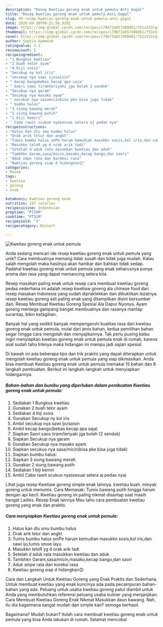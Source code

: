 ```yaml
---
description: "Resep Kwetiau goreng enak untuk pemula Anti Gagal"
title: "Resep Kwetiau goreng enak untuk pemula Anti Gagal"
slug: 93-resep-kwetiau-goreng-enak-untuk-pemula-anti-gagal
date: 2020-09-30T09:21:56.928Z
image: https://img-global.cpcdn.com/recipes/c796f3a857d08d61/751x532cq70/kwetiau-goreng-enak-untuk-pemula-foto-resep-utama.jpg
thumbnail: https://img-global.cpcdn.com/recipes/c796f3a857d08d61/751x532cq70/kwetiau-goreng-enak-untuk-pemula-foto-resep-utama.jpg
cover: https://img-global.cpcdn.com/recipes/c796f3a857d08d61/751x532cq70/kwetiau-goreng-enak-untuk-pemula-foto-resep-utama.jpg
author: Sophia Hammond
ratingvalue: 3.1
reviewcount: 5
recipeingredient:
- "1 Bungkus kwetiau"
- "2 buah telor ayam"
- "4 biji sosis"
- "Secukup ny kol iris"
- "secukup nya sawi ijosaisin"
- " kecap bangobebas kecap apa saja"
- " Saori saos tiramteriyaki jga boleh 2 sendok"
- "Secukup nya garam"
- "Secukup nya masako ayam"
- " secukuo nya sasamicinbisa pke bisa juga tidak"
- " bumbu halus"
- "3 siung bawang merah"
- "2 siung bawang putih"
- "1 biji kemiri"
- " Cabe rawit scukuo nyasesuai selera aj pedas nya"
recipeinstructions:
- "Halus kan dlu smu bumbu halus"
- "Orak arik telur dan angkt"
- "Tumis bumbu halus smPe harum kemudian masukkn sosis,kol iris,dan sawi ijo,tumis smoe layu"
- "Masukkn teloR yg d orak arik tadi"
- "Setelah d aduk rata masukkan kwetiau dan aduk"
- "Tambhkn Garam,sasa/micin,masako,kecap bango,dan saori"
- "Aduk smpe rata dan koreksi rasa"
- "Kwetiau goreng siap d hidangkan😊"
categories:
- Resep
tags:
- kwetiau
- goreng
- enak

katakunci: kwetiau goreng enak 
nutrition: 157 calories
recipecuisine: Indonesian
preptime: "PT24M"
cooktime: "PT31M"
recipeyield: "3"
recipecategory: Dessert

---
```



![Kwetiau goreng enak untuk pemula](https://img-global.cpcdn.com/recipes/c796f3a857d08d61/751x532cq70/kwetiau-goreng-enak-untuk-pemula-foto-resep-utama.jpg)

Anda sedang mencari ide resep kwetiau goreng enak untuk pemula yang unik? Cara membuatnya memang tidak susah dan tidak juga mudah. Kalau salah mengolah maka hasilnya akan hambar dan bahkan tidak sedap. Padahal kwetiau goreng enak untuk pemula yang enak seharusnya punya aroma dan rasa yang dapat memancing selera kita.

Resep masakan paling enak untuk resep cara membuat kwetiau goreng pedas sederhana ini adalah resep kwetiaw goreng ala chinese food dari resep masakan Indonesia yang sudah dipraktekkan dan dibuktikan lezatnya. resep kwetiau goreng asli paling enak yang ditampilkan disini bersumber dari. Resep Membuat Kwetiau Goreng Spesial Ala Dapur Nyonya. Ayam goreng mentega gampang banget membuatnya dan rasanya mantap surantap, bikin ketagihan.

Banyak hal yang sedikit banyak mempengaruhi kualitas rasa dari kwetiau goreng enak untuk pemula, mulai dari jenis bahan, kedua pemilihan bahan segar hingga cara mengolah dan menyajikannya. Tak perlu pusing kalau ingin menyiapkan kwetiau goreng enak untuk pemula enak di rumah, karena asal sudah tahu triknya maka hidangan ini mampu jadi sajian spesial.


Di bawah ini ada beberapa tips dan trik praktis yang dapat diterapkan untuk mengolah kwetiau goreng enak untuk pemula yang siap dikreasikan. Anda bisa membuat Kwetiau goreng enak untuk pemula memakai 15 bahan dan 8 langkah pembuatan. Berikut ini langkah-langkah untuk menyiapkan hidangannya.

<!--inarticleads1-->

##### Bahan-bahan dan bumbu yang diperlukan dalam pembuatan Kwetiau goreng enak untuk pemula:

1. Sediakan 1 Bungkus kwetiau
1. Gunakan 2 buah telor ayam
1. Sediakan 4 biji sosis
1. Gunakan Secukup ny kol iris
1. Ambil secukup nya sawi ijo/saisin
1. Ambil  kecap bango(bebas kecap apa saja)
1. Siapkan  Saori saos tiram/teriyaki jga boleh (2 sendok)
1. Siapkan Secukup nya garam
1. Gunakan Secukup nya masako ayam
1. Siapkan  secukuo nya sasa/micin(bisa pke bisa juga tidak)
1. Siapkan  bumbu halus:
1. Siapkan 3 siung bawang merah
1. Gunakan 2 siung bawang putih
1. Sediakan 1 biji kemiri
1. Ambil  Cabe rawit scukuo nya(sesuai selera aj pedas nya)


Lihat juga resep Kwetiaw goreng simple enak lainnya. kwetiau kuah. minyak goreng untuk menumis. Cara Memasak: Tumis bawang putih hingga harum dengan api kecil. Kwetiau goreng ini paling nikmat disantap saat masih hangat Ladies. Resep Enak lainnya Mau tahu cara pembuatan kwetiau goreng yang enak dan praktis. 

<!--inarticleads2-->

##### Cara menyiapkan Kwetiau goreng enak untuk pemula:

1. Halus kan dlu smu bumbu halus
1. Orak arik telur dan angkt
1. Tumis bumbu halus smPe harum kemudian masukkn sosis,kol iris,dan sawi ijo,tumis smoe layu
1. Masukkn teloR yg d orak arik tadi
1. Setelah d aduk rata masukkan kwetiau dan aduk
1. Tambhkn Garam,sasa/micin,masako,kecap bango,dan saori
1. Aduk smpe rata dan koreksi rasa
1. Kwetiau goreng siap d hidangkan😊


Cara dan Langkah Untuk Kwetiau Goreng yang Enak Praktis dan Sederhana. Untuk membuat kwetiau yang enak kuncinya ada pada pecampuran bahan-bahan yang ada. Peluang untuk usaha kwetiau goreng patut diambil untuk Anda yang membutuhkan referensi peluang usaha kuliner yang menjanjikan. Cara Membuat Kwetiau Goreng Enak Nikmat Masukkan daun bawang. Nah, itu dia bagaimana sangat mudah dan simple kan? semoga berhasil. 

Bagaimana? Mudah bukan? Itulah cara membuat kwetiau goreng enak untuk pemula yang bisa Anda lakukan di rumah. Selamat mencoba!
